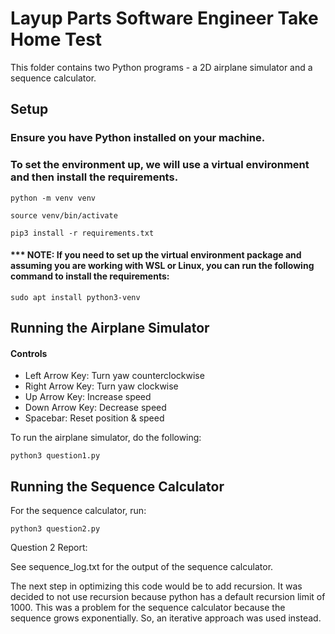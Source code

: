 # Layup Parts Software Engineer Take Home Test

This folder contains two Python programs - a 2D airplane simulator and a sequence calculator.

## Setup

### Ensure you have Python installed on your machine. 

### To set the environment up, we will use a virtual environment and then install the requirements.

```
python -m venv venv
```

```
source venv/bin/activate
```

```
pip3 install -r requirements.txt
```


#### *** NOTE: If you need to set up the virtual environment package and assuming you are working with WSL or Linux, you can run the following command to install the requirements:

```
sudo apt install python3-venv
```

## Running the Airplane Simulator

#### Controls

- Left Arrow Key: Turn yaw counterclockwise
- Right Arrow Key: Turn yaw clockwise
- Up Arrow Key: Increase speed
- Down Arrow Key: Decrease speed
- Spacebar: Reset position & speed

To run the airplane simulator, do the following:

```
python3 question1.py
```

## Running the Sequence Calculator

For the sequence calculator, run:

```
python3 question2.py
```

Question 2 Report:

See sequence_log.txt for the output of the sequence calculator.

The next step in optimizing this code would be to add recursion. It was decided to not use recursion because python has a default recursion limit of 1000. This was a problem for the sequence calculator because the sequence grows exponentially. So, an iterative approach was used instead. 